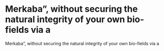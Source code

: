 # Merkaba”, without securing the natural integrity of your own bio-fields via a

Merkaba”, without securing the natural integrity of your own bio-fields via a